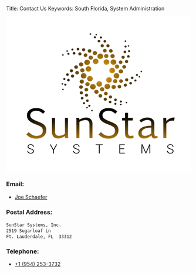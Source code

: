 Title: Contact Us
Keywords: South Florida, System Administration

![SunStar Systems](images/sunstarlogowhole.png)

### Email:

- [Joe Schaefer](mailto://dave@sunstarsys.com)

### Postal Address:

    SunStar Systems, Inc.
    2519 Sugarloaf Ln
    Ft. Lauderdale, FL  33312

### Telephone:

- [+1 (954) 253-3732](tel://1.954.253.3732/)


